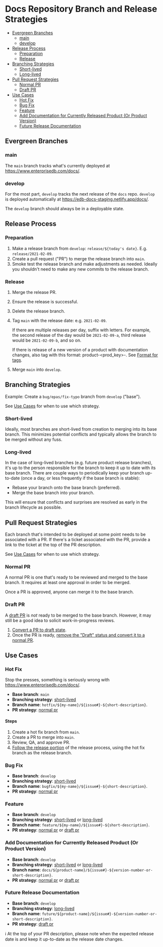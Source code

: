 # Docs Repository Branch and Release Strategies

- [Evergreen Branches](#evergreen-branches)
  - [main](#main)
  - [develop](#develop)
- [Release Process](#release-process)
  - [Preparation](#preparation)
  - [Release](#release)
- [Branching Strategies](#branching-strategies)
  - [Short-lived](#short-lived)
  - [Long-lived](#long-lived)
- [Pull Request Strategies](#pull-request-strategies)
  - [Normal PR](#normal-pr)
  - [Draft PR](#draft-pr)
- [Use Cases](#use-cases)
  - [Hot Fix](#hot-fix)
  - [Bug Fix](#bug-fix)
  - [Feature](#feature)
  - [Add Documentation for Currently Released Product (Or Product
    Version)](#add-documentation-for-currently-released-product-or-product-version)
  - [Future Release Documentation](#future-release-documentation)

## Evergreen Branches

### main

The `main` branch tracks what's currently deployed at
<https://www.enterprisedb.com/docs/>.

### develop

For the most part, `develop` tracks the next release of the `docs` repo.
`develop` is deployed automatically at
<https://edb-docs-staging.netlify.app/docs/>.

The `develop` branch should always be in a deployable state.

## Release Process

### Preparation

1. Make a release branch from `develop`: `release/${today's date}`. E.g.
   `release/2021-02-09`.
1. Create a pull request ("PR") to merge the release branch into `main`.
1. Smoke test the release branch and make adjustments as needed. Ideally you
   shouldn't need to make any new commits to the release branch.

### Release

1. Merge the release PR.
1. Ensure the release is successful.
1. Delete the release branch.
1. Tag `main` with the release date: e.g. `2021-02-09`.

   If there are multiple releases per day, suffix with letters. For example,
   the second release of the day would be `2021-02-09-a`, third release would
   be `2021-02-09-b`, and so on.

   If there is release of a new version of a product with documentation changes, also tag with this format: product-<prod_key>-<version>. See [Format for tags](https://docs.google.com/spreadsheets/d/14IsDQnviZipgtNAPSPzmfIqRP3g8yAwyUGia7idP2yU/edit?usp=sharing).

1. Merge `main` into `develop`.

## Branching Strategies

Example: Create a `bug/epas/fix-typo` branch from `develop` ("base").

See [Use Cases](#use-cases) for when to use which strategy.

### Short-lived

Ideally, most branches are short-lived from creation to merging into its base
branch. This minimizes potential conflicts and typically allows the branch to
be merged without any fuss.

### Long-lived

In the case of long-lived branches (e.g. future product release branches), it's
up to the person responsible for the branch to keep it up to date with its base
branch. There are couple ways to periodically keep your branch up-to-date (once
a day, or less frequently if the base branch is stable):

- Rebase your branch onto the base branch (preferred).
- Merge the base branch into your branch.

This will ensure that conflicts and surprises are resolved as early in the
branch lifecycle as possible.

## Pull Request Strategies

Each branch that's intended to be deployed at some point needs to be associated
with a PR. If there's a ticket associated with the PR, provide a link to the
ticket at the top of the PR description.

See [Use Cases](#use-cases) for when to use which strategy.

### Normal PR

A normal PR is one that's ready to be reviewed and merged to the base branch.
It requires at least one approval in order to be merged.

Once a PR is approved, anyone can merge it to the base branch.

### Draft PR

A [draft PR][pr-draft] is _not_ ready to be merged to the base branch. However,
it may still be a good idea to solicit work-in-progress reviews.

1. [Convert a PR to draft state][draft state].
1. Once the PR is ready, [remove the "Draft" status and convert it to a normal
   PR][review state].

## Use Cases

### Hot Fix

Stop the presses, something is seriously wrong with
<https://www.enterprisedb.com/docs/>.

- **Base branch**: `main`
- **Branching strategy**: [short-lived][]
- **Branch name**: `hotfix/${my-name}/${issue#}-${short-description}`.
- **PR strategy**: [normal pr][]

#### Steps

1. Create a hot fix branch from `main`.
1. Create a PR to merge into `main`.
1. Review, QA, and approve PR.
1. [Follow the release portion](#release) of the release process, using the hot
   fix branch as the release branch.


### Bug Fix

- **Base branch**: `develop`
- **Branching strategy**: [short-lived][]
- **Branch name**: `bugfix/${my-name}/${issue#}-${short-description}`.
- **PR strategy**: [normal pr][]

### Feature

- **Base branch**: `develop`
- **Branching strategy**: [short-lived][] or [long-lived][]
- **Branch name**: `feature/${my-name}/${issue#}-${short-description}`.
- **PR strategy**: [normal pr][] or [draft pr][]

### Add Documentation for Currently Released Product (Or Product Version)

- **Base branch**: `develop`
- **Branching strategy**: [short-lived][] or [long-lived][]
- **Branch name**:
  `docs/${product-name}/${issue#}-${version-number-or-short-description}`.
- **PR strategy**: [normal pr][] or [draft pr][]

### Future Release Documentation

- **Base branch**: `develop`
- **Branching strategy**: [long-lived][]
- **Branch name**:
  `future/${product-name}/${issue#}-${version-number-or-short-description}`.
- **PR strategy**: [draft pr][]

ℹ️ At the top of your PR description, please note when the expected release date
is and keep it up-to-date as the release date changes.

[draft pr]: #draft-pr
[draft state]: https://docs.github.com/en/github/collaborating-with-issues-and-pull-requests/changing-the-stage-of-a-pull-request#converting-a-pull-request-to-a-draft
[long-lived]: #long-lived
[normal pr]: #normal-pr
[pr-draft]: https://docs.github.com/en/github/collaborating-with-issues-and-pull-requests/about-pull-requests#draft-pull-requests
[review state]: https://docs.github.com/en/github/collaborating-with-issues-and-pull-requests/changing-the-stage-of-a-pull-request#marking-a-pull-request-as-ready-for-review
[short-lived]: #short-lived
